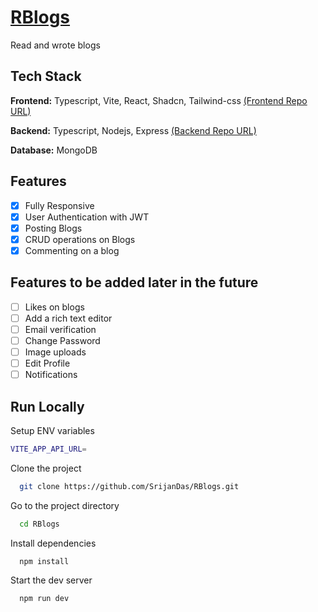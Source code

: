 # [RBlogs](https://r-blogs-frontend.vercel.app/)

Read and wrote blogs

## Tech Stack

**Frontend:** Typescript, Vite, React, Shadcn, Tailwind-css [(Frontend Repo URL)](https://github.com/SrijanDas/RBlogs)

**Backend:** Typescript, Nodejs, Express [(Backend Repo URL)](https://github.com/SrijanDas/RBlogs-api)

**Database:** MongoDB

## Features

-   [x] Fully Responsive
-   [x] User Authentication with JWT
-   [x] Posting Blogs
-   [x] CRUD operations on Blogs
-   [x] Commenting on a blog

## Features to be added later in the future

-   [ ] Likes on blogs
-   [ ] Add a rich text editor
-   [ ] Email verification
-   [ ] Change Password
-   [ ] Image uploads
-   [ ] Edit Profile
-   [ ] Notifications

## Run Locally

Setup ENV variables

```bash
VITE_APP_API_URL=
```

Clone the project

```bash
  git clone https://github.com/SrijanDas/RBlogs.git
```

Go to the project directory

```bash
  cd RBlogs
```

Install dependencies

```bash
  npm install
```

Start the dev server

```bash
  npm run dev
```
